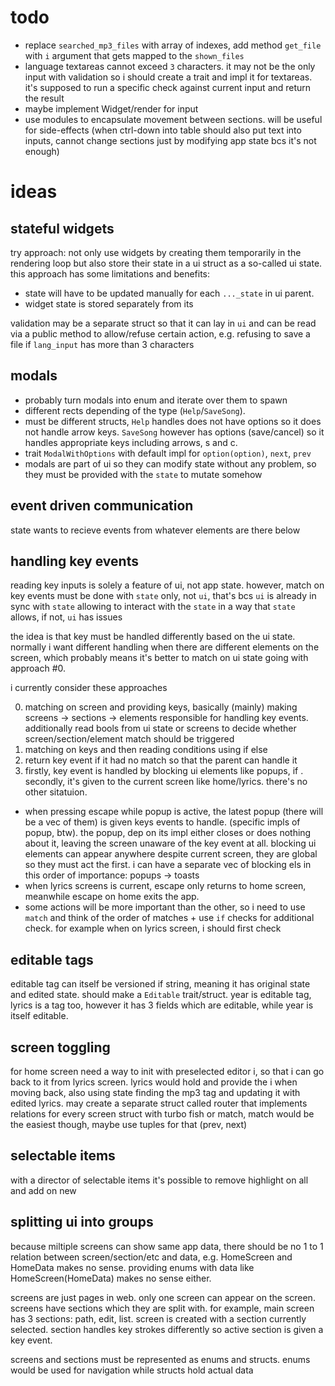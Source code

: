 <!--
has a magic space in-between
 s
 s - bad normal whitespace
 s
 dir
-->

<!--
SelectableWidget (for highlighting border)
WidgetWithEditableContent (for highlighting text/elements inside)
TagWidget = SelectableWidget + WidgetWithEditableContent

use cases

table (list of mp3 files) only needs SelectableWidget bcs there's no tag to edit
inputs need TagWidget to highlight borders when selected and to highlight text when tag changed
lyrics button needs TagWidget and it will highlight "edit" when lyrics tag is changed
-->

# todo

- replace `searched_mp3_files` with array of indexes, add method `get_file` with `i` argument that gets mapped to the `shown_files`
- language textareas cannot exceed `3` characters. it may not be the only input with validation so i should create a trait and impl it for textareas. it's supposed to run a specific check against current input and return the result
- maybe implement Widget/render for input
- use modules to encapsulate movement between sections. will be useful for side-effects (when ctrl-down into table should also put text into inputs, cannot change sections just by modifying app state bcs it's not enough)

<!-- -->

# ideas

## stateful widgets

try approach: not only use widgets by creating them temporarily in the rendering loop but also store their state in a ui struct as a so-called ui state. this approach has some limitations and benefits:

- state will have to be updated manually for each `..._state` in ui parent.
- widget state is stored separately from its

validation may be a separate struct so that it can lay in `ui` and can be read via a public method to allow/refuse certain action, e.g. refusing to save a file if `lang_input` has more than 3 characters

## modals

- probably turn modals into enum and iterate over them to spawn
- different rects depending of the type (`Help`/`SaveSong`).
- must be different structs, `Help` handles does not have options so it does not handle arrow keys. `SaveSong` however has options (save/cancel) so it handles appropriate keys including arrows, s and c.
- trait `ModalWithOptions` with default impl for `option(option)`, `next`, `prev`
- modals are part of ui so they can modify state without any problem, so they must be provided with the `state` to mutate somehow

## event driven communication

state wants to recieve events from whatever elements are there below

## handling key events

reading key inputs is solely a feature of ui, not app state. however, match on key events must be done with `state` only, not `ui`, that's bcs `ui` is already in sync with `state` allowing to interact with the `state` in a way that `state` allows, if not, `ui` has issues

the idea is that key must be handled differently based on the ui state. normally i want different handling when there are different elements on the screen, which probably means it's better to match on ui state going with approach #0.

i currently consider these approaches

0. matching on screen and providing keys, basically (mainly) making screens -> sections -> elements responsible for handling key events. additionally read bools from ui state or screens to decide whether screen/section/element match should be triggered
1. matching on keys and then reading conditions using if else
2. return key event if it had no match so that the parent can handle it
3. firstly, key event is handled by blocking ui elements like popups, if . secondly, it's given to the current screen like home/lyrics. there's no other sitatuion.

- when pressing escape while popup is active, the latest popup (there will be a vec of them) is given keys events to handle. (specific impls of popup, btw). the popup, dep on its impl either closes or does nothing about it, leaving the screen unaware of the key event at all. blocking ui elements can appear anywhere despite current screen, they are global so they must act the first. i can have a separate vec of blocking els in this order of importance: popups -> toasts
- when lyrics screens is current, escape only returns to home screen, meanwhile escape on home exits the app.
- some actions will be more important than the other, so i need to use `match` and think of the order of matches + use `if` checks for additional check. for example when on lyrics screen, i should first check

## editable tags

editable tag can itself be versioned if string, meaning it has original state and edited state. should make a `Editable` trait/struct. year is editable tag, lyrics is a tag too, however it has 3 fields which are editable, while year is itself editable.

## screen toggling

for home screen need a way to init with preselected editor i, so that i can go back to it from lyrics screen. lyrics would hold and provide the i when moving back, also using state finding the mp3 tag and updating it with edited lyrics. may create a separate struct called router that implements relations for every screen struct with turbo fish or match, match would be the easiest though, maybe use tuples for that (prev, next)

## selectable items

with a director of selectable items it's possible to remove highlight on all and add on new

## splitting ui into groups

because miltiple screens can show same app data, there should be no 1 to 1 relation between screen/section/etc and data, e.g. HomeScreen and HomeData makes no sense. providing enums with data like HomeScreen(HomeData) makes no sense either.

screens are just pages in web. only one screen can appear on the screen. screens have sections which they are split with. for example, main screen has 3 sections: path, edit, list. screen is created with a section currently selected. section handles key strokes differently so active section is given a key event.

screens and sections must be represented as enums and structs. enums would be used for navigation while structs hold actual data
